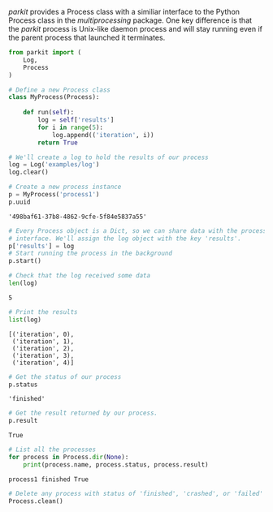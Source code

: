 *parkit* provides a Process class with a similiar interface to the Python Process class in the *multiprocessing* package. One key difference is that the *parkit* process is Unix-like daemon process and will stay running even if the parent process that launched it terminates.


```python
from parkit import (
    Log,
    Process
)
```


```python
# Define a new Process class
class MyProcess(Process):
    
    def run(self):
        log = self['results']
        for i in range(5):
            log.append(('iteration', i))
        return True
```


```python
# We'll create a log to hold the results of our process
log = Log('examples/log')
log.clear()
```


```python
# Create a new process instance
p = MyProcess('process1')
p.uuid
```




    '498baf61-37b8-4862-9cfe-5f84e5837a55'




```python
# Every Process object is a Dict, so we can share data with the process through the Dict 
# interface. We'll assign the log object with the key 'results'.
p['results'] = log
# Start running the process in the background
p.start()
```


```python
# Check that the log received some data
len(log)
```




    5




```python
# Print the results
list(log)
```




    [('iteration', 0),
     ('iteration', 1),
     ('iteration', 2),
     ('iteration', 3),
     ('iteration', 4)]




```python
# Get the status of our process
p.status
```




    'finished'




```python
# Get the result returned by our process.
p.result
```




    True




```python
# List all the processes 
for process in Process.dir(None):
    print(process.name, process.status, process.result)
```

    process1 finished True
    


```python
# Delete any process with status of 'finished', 'crashed', or 'failed'
Process.clean()
```


```python

```
